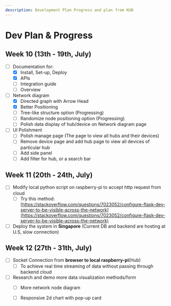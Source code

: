 ```yaml
---
description: Development Plan Progress and plan from KUN
---
```


# Dev Plan & Progress

## Week 10 \(13th - 19th, July\)

* [ ] Documentation for:
  * [x] Install, Set-up, Deploy
  * [x] APIs 
  * [ ] Integration guide 
  * [ ] Overview
* [ ] Network diagram 
  * [x] Directed graph with Arrow Head
  * [x] Better Positioning 
  * [ ] Tree-like structure option \(Progressing\)
  * [ ] Randomize node positioning option \(Progressing\)
  * [ ] Polish data display of hub/device on Network diagram page
* [ ] UI Polishment
  * [ ] Polish manage page \(The page to view all hubs and their devices\)
  * [ ] Remove device page and add hub page to view all devices of particular hub    
  * [ ] Add side panel
  * [ ] Add filter for hub, or a search bar

## Week 11 \(20th - 24th, July\)

* [ ] Modify local python script on raspberry-pi to accept http request from cloud
  * [ ] Try this method: [https://stackoverflow.com/questions/7023052/configure-flask-dev-server-to-be-visible-across-the-network](https://stackoverflow.com/questions/7023052/configure-flask-dev-server-to-be-visible-across-the-network)
* [ ] Deploy the system in **Singapore** \(Current DB and backend are hosting at U.S, slow connection\)

## Week 12 \(27th - 31th, July\)

* [ ] Socket Connection from **browser to local raspberry-pi**\(Hub\)
  * [ ] To achieve real time streaming of data without passing through backend cloud
* [ ] Research and demo more data visualization methods/form
  * [ ] More network node diagram
  * [ ] Responsive 2d chart with pop-up card





